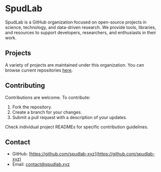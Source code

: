 # SpudLab

SpudLab is a GitHub organization focused on open-source projects in science, technology, and data-driven research. We provide tools, libraries, and resources to support developers, researchers, and enthusiasts in their work.  

## Projects

A variety of projects are maintained under this organization. You can browse current repositories [here](https://github.com/spudlab-xyz).  

## Contributing

Contributions are welcome. To contribute:  
1. Fork the repository.  
2. Create a branch for your changes.  
3. Submit a pull request with a description of your updates.  

Check individual project READMEs for specific contribution guidelines.  

## Contact

- GitHub: [https://github.com/spudlab-xyz](https://github.com/spudlab-xyz)  
- Email: contact@spudlab.xyz
